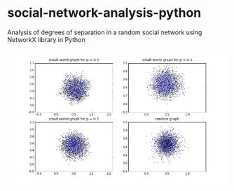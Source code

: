 # social-network-analysis-python
Analysis of degrees of separation in a random social network using NetworkX library in Python

![Alt text](results/graph_layout_V1000_m3.png?raw=true "System")
